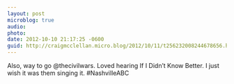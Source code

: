 ```yaml
---
layout: post
microblog: true
audio: 
photo: 
date: 2012-10-10 21:17:25 -0600
guid: http://craigmcclellan.micro.blog/2012/10/11/t256232008244678656.html
---
```

Also, way to go @thecivilwars. Loved hearing If I Didn’t Know Better. I just wish it was them singing it. #NashvilleABC
